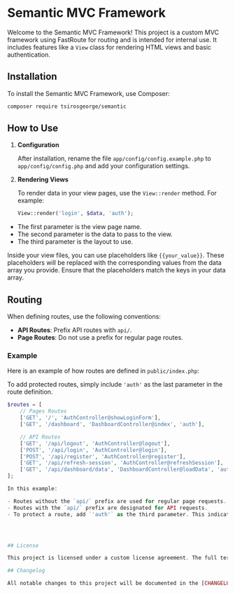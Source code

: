 # Semantic MVC Framework

Welcome to the Semantic MVC Framework! This project is a custom MVC framework using FastRoute for routing and is intended for internal use. It includes features like a `View` class for rendering HTML views and basic authentication.

## Installation

To install the Semantic MVC Framework, use Composer:

```bash
composer require tsirosgeorge/semantic
```

## How to Use

1. **Configuration**

   After installation, rename the file `app/config/config.example.php` to `app/config/config.php` and add your configuration settings.

2. **Rendering Views**

   To render data in your view pages, use the `View::render` method. For example:

   ```php
   View::render('login', $data, 'auth');
   ```

- The first parameter is the view page name.
- The second parameter is the data to pass to the view.
- The third parameter is the layout to use.

Inside your view files, you can use placeholders like `{{your_value}}`. These placeholders will be replaced with the corresponding values from the data array you provide. Ensure that the placeholders match the keys in your data array.

## Routing

When defining routes, use the following conventions:

- **API Routes**: Prefix API routes with `api/`.
- **Page Routes**: Do not use a prefix for regular page routes.

### Example

Here is an example of how routes are defined in `public/index.php`:

To add protected routes, simply include `'auth'` as the last parameter in the route definition.

```php
$routes = [
    // Pages Routes
    ['GET', '/', 'AuthController@showLoginForm'],
    ['GET', '/dashboard', 'DashboardController@index', 'auth'],

    // API Routes
    ['GET', '/api/logout', 'AuthController@logout'],
    ['POST', '/api/login', 'AuthController@login'],
    ['POST', '/api/register', 'AuthController@register'],
    ['GET', '/api/refresh-session', 'AuthController@refreshSession'],
    ['GET', '/api/dashboard/data', 'DashboardController@loadData', 'auth'],
];

In this example:

- Routes without the `api/` prefix are used for regular page requests.
- Routes with the `api/` prefix are designated for API requests.
- To protect a route, add `'auth'` as the third parameter. This indicates that the route requires authentication.




## License

This project is licensed under a custom license agreement. The full terms of the license can be found in the [LICENSE](LICENSE) file.

## Changelog

All notable changes to this project will be documented in the [CHANGELOG.md](CHANGELOG.md) file.
```
